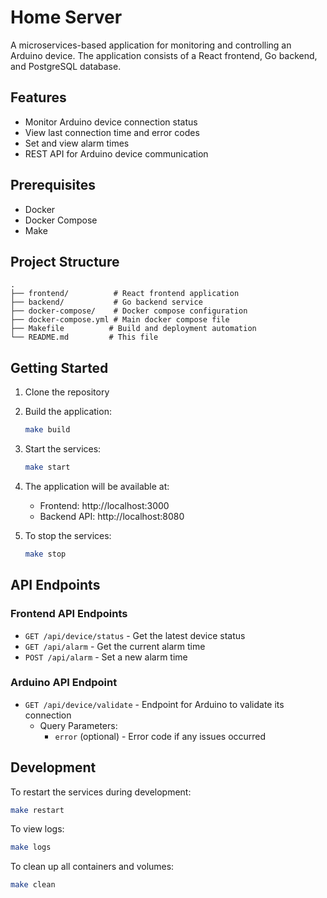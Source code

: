 # Home Server

A microservices-based application for monitoring and controlling an Arduino device. The application consists of a React frontend, Go backend, and PostgreSQL database.

## Features

- Monitor Arduino device connection status
- View last connection time and error codes
- Set and view alarm times
- REST API for Arduino device communication

## Prerequisites

- Docker
- Docker Compose
- Make

## Project Structure

```
.
├── frontend/          # React frontend application
├── backend/           # Go backend service
├── docker-compose/    # Docker compose configuration
├── docker-compose.yml # Main docker compose file
├── Makefile          # Build and deployment automation
└── README.md         # This file
```

## Getting Started

1. Clone the repository
2. Build the application:
   ```bash
   make build
   ```

3. Start the services:
   ```bash
   make start
   ```

4. The application will be available at:
   - Frontend: http://localhost:3000
   - Backend API: http://localhost:8080

5. To stop the services:
   ```bash
   make stop
   ```

## API Endpoints

### Frontend API Endpoints

- `GET /api/device/status` - Get the latest device status
- `GET /api/alarm` - Get the current alarm time
- `POST /api/alarm` - Set a new alarm time

### Arduino API Endpoint

- `GET /api/device/validate` - Endpoint for Arduino to validate its connection
  - Query Parameters:
    - `error` (optional) - Error code if any issues occurred

## Development

To restart the services during development:
```bash
make restart
```

To view logs:
```bash
make logs
```

To clean up all containers and volumes:
```bash
make clean
``` 